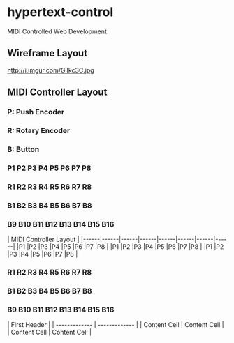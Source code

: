 # hypertext-control
MIDI Controlled Web Development
## Wireframe Layout
http://i.imgur.com/GiIkc3C.jpg
## MIDI Controller Layout
### P: Push Encoder
### R: Rotary Encoder
### B: Button

### P1    P2    P3    P4    P5    P6    P7    P8
### R1    R2    R3    R4    R5    R6    R7    R8
### B1    B2    B3    B4    B5    B6    B7    B8
### B9    B10   B11   B12   B13   B14   B15   B16

| MIDI Controller Layout                                |
|------|------|------|------|------|------|------|------|
|P1    |P2    |P3    |P4    |P5    |P6    |P7    |P8    |
|P1    |P2    |P3    |P4    |P5    |P6    |P7    |P8    |
|P1    |P2    |P3    |P4    |P5    |P6    |P7    |P8    |

### R1    R2    R3    R4    R5    R6    R7    R8
### B1    B2    B3    B4    B5    B6    B7    B8
### B9    B10   B11   B12   B13   B14   B15   B16

| First Header                  |
| ------------- | ------------- |
| Content Cell  | Content Cell  |
| Content Cell  | Content Cell  |
